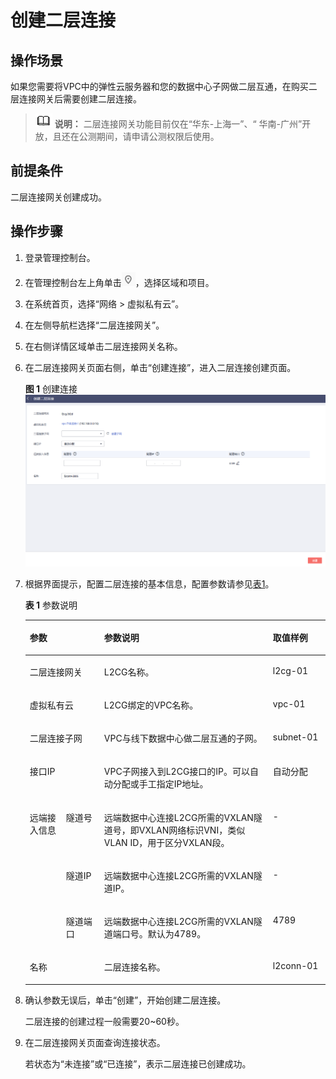 # 创建二层连接<a name="vpc_l2cg_0006"></a>

## 操作场景<a name="section58516512444"></a>

如果您需要将VPC中的弹性云服务器和您的数据中心子网做二层互通，在购买二层连接网关后需要创建二层连接。

>![](public_sys-resources/icon-note.gif) **说明：** 
>二层连接网关功能目前仅在“华东-上海一”、“ 华南-广州”开放，且还在公测期间，请申请公测权限后使用。

## 前提条件<a name="section943919266467"></a>

二层连接网关创建成功。

## 操作步骤<a name="section157779324467"></a>

1.  登录管理控制台。
2.  在管理控制台左上角单击![](figures/icon-region.png)，选择区域和项目。
3.  在系统首页，选择“网络 \> 虚拟私有云”。
4.  在左侧导航栏选择“二层连接网关”。
5.  在右侧详情区域单击二层连接网关名称。
6.  在二层连接网关页面右侧，单击“创建连接”，进入二层连接创建页面。

    **图 1**  创建连接<a name="fig133752984717"></a>  
    ![](figures/创建连接.png "创建连接")

7.  根据界面提示，配置二层连接的基本信息，配置参数请参见[表1](#zh-cn_topic_0228866532_table37675406)。

    **表 1**  参数说明

    <a name="zh-cn_topic_0228866532_table37675406"></a>
    <table><thead align="left"><tr id="zh-cn_topic_0228866532_row19509166"><th class="cellrowborder" colspan="2" valign="top" id="mcps1.2.5.1.1"><p id="zh-cn_topic_0228866532_p36738639"><a name="zh-cn_topic_0228866532_p36738639"></a><a name="zh-cn_topic_0228866532_p36738639"></a><strong id="zh-cn_topic_0228866532_b62212303"><a name="zh-cn_topic_0228866532_b62212303"></a><a name="zh-cn_topic_0228866532_b62212303"></a>参数</strong></p>
    </th>
    <th class="cellrowborder" valign="top" id="mcps1.2.5.1.2"><p id="zh-cn_topic_0228866532_p6031802"><a name="zh-cn_topic_0228866532_p6031802"></a><a name="zh-cn_topic_0228866532_p6031802"></a><strong id="zh-cn_topic_0228866532_b54286223"><a name="zh-cn_topic_0228866532_b54286223"></a><a name="zh-cn_topic_0228866532_b54286223"></a>参数说明</strong></p>
    </th>
    <th class="cellrowborder" valign="top" id="mcps1.2.5.1.3"><p id="p03782045144816"><a name="p03782045144816"></a><a name="p03782045144816"></a>取值样例</p>
    </th>
    </tr>
    </thead>
    <tbody><tr id="zh-cn_topic_0228866532_row35107966"><td class="cellrowborder" colspan="2" valign="top" headers="mcps1.2.5.1.1 "><p id="zh-cn_topic_0228866532_p25172993"><a name="zh-cn_topic_0228866532_p25172993"></a><a name="zh-cn_topic_0228866532_p25172993"></a>二层连接网关</p>
    </td>
    <td class="cellrowborder" valign="top" headers="mcps1.2.5.1.2 "><p id="zh-cn_topic_0228866532_p30392459"><a name="zh-cn_topic_0228866532_p30392459"></a><a name="zh-cn_topic_0228866532_p30392459"></a>L2CG名称。</p>
    </td>
    <td class="cellrowborder" valign="top" headers="mcps1.2.5.1.3 "><p id="p033541891814"><a name="p033541891814"></a><a name="p033541891814"></a>l2cg-01</p>
    </td>
    </tr>
    <tr id="zh-cn_topic_0228866532_row10177686"><td class="cellrowborder" colspan="2" valign="top" headers="mcps1.2.5.1.1 "><p id="zh-cn_topic_0228866532_p19086203"><a name="zh-cn_topic_0228866532_p19086203"></a><a name="zh-cn_topic_0228866532_p19086203"></a>虚拟私有云</p>
    </td>
    <td class="cellrowborder" valign="top" headers="mcps1.2.5.1.2 "><p id="zh-cn_topic_0228866532_p22307299"><a name="zh-cn_topic_0228866532_p22307299"></a><a name="zh-cn_topic_0228866532_p22307299"></a>L2CG绑定的VPC名称。</p>
    </td>
    <td class="cellrowborder" valign="top" headers="mcps1.2.5.1.3 "><p id="p15335141813186"><a name="p15335141813186"></a><a name="p15335141813186"></a>vpc-01</p>
    </td>
    </tr>
    <tr id="zh-cn_topic_0228866532_row10968764"><td class="cellrowborder" colspan="2" valign="top" headers="mcps1.2.5.1.1 "><p id="zh-cn_topic_0228866532_p16054720"><a name="zh-cn_topic_0228866532_p16054720"></a><a name="zh-cn_topic_0228866532_p16054720"></a>二层连接子网</p>
    </td>
    <td class="cellrowborder" valign="top" headers="mcps1.2.5.1.2 "><p id="zh-cn_topic_0228866532_p26948909"><a name="zh-cn_topic_0228866532_p26948909"></a><a name="zh-cn_topic_0228866532_p26948909"></a>VPC与线下数据中心做二层互通的子网。</p>
    </td>
    <td class="cellrowborder" valign="top" headers="mcps1.2.5.1.3 "><p id="p18335101831816"><a name="p18335101831816"></a><a name="p18335101831816"></a>subnet-01</p>
    </td>
    </tr>
    <tr id="zh-cn_topic_0228866532_row49967046"><td class="cellrowborder" colspan="2" valign="top" headers="mcps1.2.5.1.1 "><p id="zh-cn_topic_0228866532_p20798924"><a name="zh-cn_topic_0228866532_p20798924"></a><a name="zh-cn_topic_0228866532_p20798924"></a>接口IP</p>
    </td>
    <td class="cellrowborder" valign="top" headers="mcps1.2.5.1.2 "><p id="zh-cn_topic_0228866532_p29420684"><a name="zh-cn_topic_0228866532_p29420684"></a><a name="zh-cn_topic_0228866532_p29420684"></a>VPC子网接入到L2CG接口的IP。可以自动分配或手工指定IP地址。</p>
    </td>
    <td class="cellrowborder" valign="top" headers="mcps1.2.5.1.3 "><p id="p11379154513485"><a name="p11379154513485"></a><a name="p11379154513485"></a>自动分配</p>
    </td>
    </tr>
    <tr id="zh-cn_topic_0228866532_row4482025"><td class="cellrowborder" rowspan="3" valign="top" width="12.088791120887912%" headers="mcps1.2.5.1.1 "><p id="p16308101091718"><a name="p16308101091718"></a><a name="p16308101091718"></a>远端接入信息</p>
    </td>
    <td class="cellrowborder" valign="top" width="12.70872912708729%" headers="mcps1.2.5.1.1 "><p id="zh-cn_topic_0228866532_p27499711"><a name="zh-cn_topic_0228866532_p27499711"></a><a name="zh-cn_topic_0228866532_p27499711"></a>隧道号</p>
    </td>
    <td class="cellrowborder" valign="top" width="56.214378562143786%" headers="mcps1.2.5.1.2 "><p id="zh-cn_topic_0228866532_p48848201"><a name="zh-cn_topic_0228866532_p48848201"></a><a name="zh-cn_topic_0228866532_p48848201"></a>远端数据中心连接L2CG所需的VXLAN隧道号，即VXLAN网络标识VNI，类似VLAN ID，用于区分VXLAN段。</p>
    </td>
    <td class="cellrowborder" valign="top" width="18.988101189881014%" headers="mcps1.2.5.1.3 "><p id="p113799458485"><a name="p113799458485"></a><a name="p113799458485"></a>-</p>
    </td>
    </tr>
    <tr id="zh-cn_topic_0228866532_row36980629"><td class="cellrowborder" valign="top" headers="mcps1.2.5.1.1 "><p id="zh-cn_topic_0228866532_p42640997"><a name="zh-cn_topic_0228866532_p42640997"></a><a name="zh-cn_topic_0228866532_p42640997"></a>隧道IP</p>
    </td>
    <td class="cellrowborder" valign="top" headers="mcps1.2.5.1.1 "><p id="zh-cn_topic_0228866532_p57840791"><a name="zh-cn_topic_0228866532_p57840791"></a><a name="zh-cn_topic_0228866532_p57840791"></a>远端数据中心连接L2CG所需的VXLAN隧道IP。</p>
    </td>
    <td class="cellrowborder" valign="top" headers="mcps1.2.5.1.2 "><p id="p173794453480"><a name="p173794453480"></a><a name="p173794453480"></a>-</p>
    </td>
    </tr>
    <tr id="zh-cn_topic_0228866532_row50805071"><td class="cellrowborder" valign="top" headers="mcps1.2.5.1.1 "><p id="zh-cn_topic_0228866532_p21570059"><a name="zh-cn_topic_0228866532_p21570059"></a><a name="zh-cn_topic_0228866532_p21570059"></a>隧道端口</p>
    </td>
    <td class="cellrowborder" valign="top" headers="mcps1.2.5.1.1 "><p id="zh-cn_topic_0228866532_p21099428"><a name="zh-cn_topic_0228866532_p21099428"></a><a name="zh-cn_topic_0228866532_p21099428"></a>远端数据中心连接L2CG所需的VXLAN隧道端口号。默认为4789。</p>
    </td>
    <td class="cellrowborder" valign="top" headers="mcps1.2.5.1.2 "><p id="p11379194511488"><a name="p11379194511488"></a><a name="p11379194511488"></a>4789</p>
    </td>
    </tr>
    <tr id="zh-cn_topic_0228866532_row55677130"><td class="cellrowborder" colspan="2" valign="top" headers="mcps1.2.5.1.1 "><p id="zh-cn_topic_0228866532_p13553692"><a name="zh-cn_topic_0228866532_p13553692"></a><a name="zh-cn_topic_0228866532_p13553692"></a>名称</p>
    </td>
    <td class="cellrowborder" valign="top" headers="mcps1.2.5.1.2 "><p id="zh-cn_topic_0228866532_p15639030"><a name="zh-cn_topic_0228866532_p15639030"></a><a name="zh-cn_topic_0228866532_p15639030"></a>二层连接名称。</p>
    </td>
    <td class="cellrowborder" valign="top" headers="mcps1.2.5.1.3 "><p id="p2379245184812"><a name="p2379245184812"></a><a name="p2379245184812"></a>l2conn-01</p>
    </td>
    </tr>
    </tbody>
    </table>

8.  确认参数无误后，单击“创建”，开始创建二层连接。

    二层连接的创建过程一般需要20\~60秒。

9.  在二层连接网关页面查询连接状态。

    若状态为“未连接”或“已连接”，表示二层连接已创建成功。


